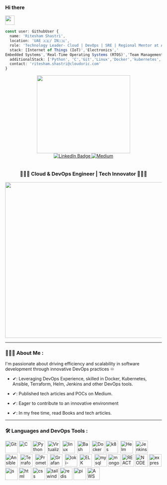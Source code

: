 
  ### Hi there
 <img src="https://media.giphy.com/media/hvRJCLFzcasrR4ia7z/giphy.gif" width="30px"/>


```typescript
const user: GithubUser {
  name: 'Ritesham Shastri',
  location: 'UAE 🇦🇪/ IN🇮🇳',
  role: 'Technology Leader- Cloud | DevOps | SRE | Regional Mentor at AIM, NITI Aayog, Govt. of India',
  stack: [Internet of Things (IoT)','Electronics','
Embedded Systems','Real-Time Operating Systems (RTOS)','Team Management','Project Leadership','Agile Methodologies','Artificial Intelligence (AI)','Business Strategy'],
  additionalStack: ['Python', 'C','Git','Linux','Docker','kubernetes','Jenkins','Ansible','Terraform','Prometheus','Grafana'.'Loki-promtail','ELK','AWS'],
  contact: 'ritesham.shastri@cloudoric.com'
}
```
  <div id="badges" align="center">
  <img src="https://media.giphy.com/media/Y4ak9Ki2GZCbJxAnJD/giphy.gif" width="300" height="250"/>
  </div>

<div id="badges" align="center">
  <a href="https://www.linkedin.com/in/its-deepak-verma">
    <img src="https://img.shields.io/badge/LinkedIn-blue?style=for-the-badge&logo=linkedin&logoColor=white" alt="LinkedIn Badge"/>
  </a>
  <a href="https://medium.com/@tech_18484/simplifying-kubernetes-logging-with-efk-stack-158da47ce982">
    <img src="https://img.shields.io/badge/Medium-black?style=for-the-badge&logo=medium&logoColor=white" alt="Medium"/>
  </a>
  <h1>

</h1>

  <h3 align="center"> 🧑🏻‍💻 Cloud & DevOps Engineer | Tech Innovator 🧑🏻‍💻 </h3>
</div>


<div align="center">
  <img src="https://media.giphy.com/media/SWoSkN6DxTszqIKEqv/giphy.gif" width="600" height="500"/>
</div>
<!-- <div align="bottom">
     <h4><img src="https://download.logo.wine/logo/Gmail/Gmail-Logo.wine.png"  **alt="Gmail" width="40" height="30"/> deepak.verma2436@gmail.com </h4>
</div> -->


---

### 👨🏻‍💻 About Me :
I'm passionate about driving efficiency and scalability in software development through innovative DevOps practices ♾️

-   ✔: Leveraging DevOps Experience, skilled in Docker, Kubernetes, Ansible, Terraform, Helm, Jenkins and other DevOps tools.

-   ✔: Published tech articles and POCs on Medium.
   
-   ✔: Eager to contribute to an innovative environment

-   ✔: In my free time, read Books and tech articles.
  
  ---


### 🛠️ Languages and DevOps Tools :

<div>
  <img src="https://git-scm.com/images/logos/downloads/Git-Icon-Black.png" title="Git" **alt="Git" width="40" height="40"/>
  <img src="https://upload.wikimedia.org/wikipedia/commons/1/19/C_Logo.png" title="C" **alt="C" width="40" height="40"/>
  <img src="https://www.notion.so/image/https%3A%2F%2Fupload.wikimedia.org%2Fwikipedia%2Fcommons%2Fthumb%2F1%2F1f%2FPython_logo_01.svg%2F800px-Python_logo_01.svg.png?table=block&id=3c9f7d73-85dc-47ab-9e75-39572757d8d5&spaceId=ab4dfb26-4e9d-4732-b103-30a44315092a&userId=04e51288-f586-4640-a1d7-9cbba20376f2&cache=v2" alt="Python" width="40" height="40"/>&nbsp;
  <img src="https://www.notion.so/image/https%3A%2F%2Fwww.webopedia.com%2Fwp-content%2Fuploads%2F2021%2F06%2Fvmware-workstation-logo.jpeg?table=block&id=12a9c654-f23e-42e4-a40a-a78ec7330805&spaceId=ab4dfb26-4e9d-4732-b103-30a44315092a&width=250&userId=04e51288-f586-4640-a1d7-9cbba20376f2&cache=v2" title="Virtualization" alt="Virtualization" width="40" height="40"/>&nbsp;
  <img src="https://w7.pngwing.com/pngs/537/436/png-transparent-linux-distribution-operating-system-linux-kernel-linux-logo-computer-wallpaper-bird-linux.png" title="linux" alt="linux" width="40" height="40"/>&nbsp;
  <img src="https://bashlogo.com/img/symbol/png/monochrome_dark.png" alt="Bash" width="40" height="40"/>&nbsp;
  <img src="https://encrypted-tbn0.gstatic.com/images?q=tbn:ANd9GcRb1eq8Zy2i7JrVgID_DJF8tH9bOD_vPgcr7g&s" title="Docker" **alt="Docker" width="40" height="40"/>
  <img src="https://upload.wikimedia.org/wikipedia/labs/thumb/b/ba/Kubernetes-icon-color.svg/2110px-Kubernetes-icon-color.svg.png"  alt="k8s" width="40" height="40"/>&nbsp;
  <img src="https://artifacthub.io/image/ffdbdf41-e82c-450c-9628-9e092921d95e@3x"  alt="Helm" width="40" height="40"/>&nbsp;
  <img src="https://www.notion.so/image/https%3A%2F%2Fassets.stickpng.com%2Fimages%2F62a73662223343fbc2207cee.png?table=block&id=23ddab1b-ada1-4e98-bed4-890e0a9cf37f&spaceId=ab4dfb26-4e9d-4732-b103-30a44315092a&width=250&userId=04e51288-f586-4640-a1d7-9cbba20376f2&cache=v2"  alt="Jenkins " width="40" height="40"/>&nbsp;
  <img src="https://static-00.iconduck.com/assets.00/ansible-icon-2048x2048-mc4z634w.png"  alt="Ansible" width="40" height="40"/>&nbsp;
  <img src="https://www.notion.so/image/https%3A%2F%2Fi.pinimg.com%2F736x%2Fc7%2Fad%2F46%2Fc7ad4682fa6042d1c13f8703ec727ccc.jpg?table=block&id=c1f90c58-7950-4bde-9685-c606cfdf1ad9&spaceId=ab4dfb26-4e9d-4732-b103-30a44315092a&width=250&userId=04e51288-f586-4640-a1d7-9cbba20376f2&cache=v2" alt="Terraform" width="40" height="40"/>&nbsp;
  <img src="https://www.notion.so/image/https%3A%2F%2Fupload.wikimedia.org%2Fwikipedia%2Fcommons%2Fthumb%2F3%2F38%2FPrometheus_software_logo.svg%2F2066px-Prometheus_software_logo.svg.png?table=block&id=3efd15b0-8e98-4575-bee5-456fdeb9ae6d&spaceId=ab4dfb26-4e9d-4732-b103-30a44315092a&userId=04e51288-f586-4640-a1d7-9cbba20376f2&cache=v2" alt="Prometheus" width="40" height="40"/>&nbsp;
  <img src="https://cdn.icon-icons.com/icons2/2699/PNG/512/grafana_logo_icon_171048.png" alt="Grafana" width="40" height="40"/>&nbsp;
  <img src="https://artifacthub.io/image/c3c27bcf-e74a-416f-85bb-111ccf93966e@3x" title="loki-promtail" **alt="loki" width="40" height="40"/>&nbsp;
  <img src="https://www.notion.so/image/https%3A%2F%2Fraw.githubusercontent.com%2Fblacktop%2Fdocker-elastic-stack%2Fmaster%2Fdocs%2Fimg%2Fel_stack_logo.png?table=block&id=c93fd5be-ecee-44b5-813a-4d9f45d478d2&spaceId=ab4dfb26-4e9d-4732-b103-30a44315092a&width=250&userId=04e51288-f586-4640-a1d7-9cbba20376f2&cache=v2" alt="ELK" width="40" height="40"/>&nbsp;
    <img src="https://upload.wikimedia.org/wikipedia/labs/8/8e/Mysql_logo.png" title="mysql" **alt="mysql" width="40" height="40"/>
  <img src="https://w7.pngwing.com/pngs/429/921/png-transparent-mongodb-plain-wordmark-logo-icon.png" title="mongoDB" **alt="mongoDB" width="40" height="40"/>
  <img src="https://w7.pngwing.com/pngs/452/495/png-transparent-react-javascript-angularjs-ionic-github-text-logo-symmetry-thumbnail.png" title="REACT" **alt="REACT" width="40" height="40"/>
  <img src="https://upload.wikimedia.org/wikipedia/commons/thumb/d/d9/Node.js_logo.svg/2560px-Node.js_logo.svg.png" title="NODEJS" **alt="NODEJS" width="40" height="40"/>
  <img src="https://images.credly.com/images/1c2c86e1-16ce-4e4d-a425-d1ac96bb026d/express.png" title="express" **alt="express" width="40" height="40"/>
  <img src="https://e7.pngegg.com/pngimages/87/538/png-clipart-javascript-scalable-graphics-logo-encapsulated-postscript-javascript-icon-text-logo.png" title="js" **alt="js" width="40" height="40"/>
  <img src="https://cdn.iconscout.com/icon/free/png-256/free-html-5-1-1175208.png" title="html" **alt="html" width="40" height="40"/>
  <img src="https://w7.pngwing.com/pngs/241/797/png-transparent-cascading-style-sheets-css3-javascript-logo-world-wide-web-blue-angle-text.png" title="css" **alt="css" width="40" height="40"/>
  <img src="https://upload.wikimedia.org/wikipedia/commons/thumb/d/d5/Tailwind_CSS_Logo.svg/1024px-Tailwind_CSS_Logo.svg.png" title="tailwind" **alt="tailwind" width="40" height="40"/>
  <img src="https://encrypted-tbn0.gstatic.com/images?q=tbn:ANd9GcT_Jxyptf2jPCbEozdlBsQhJBzws8ek2CoeZg&s" title="redis" **alt="redis" width="40" height="40"/>
  <img src="https://encrypted-tbn0.gstatic.com/images?q=tbn:ANd9GcSYdE5U9ZRW_2RVCCK5ifIHULPvR6Z48FQWYg&s" title="pi" **alt="pi" width="40" height="40"/>
  <img src="https://upload.wikimedia.org/wikipedia/commons/thumb/5/5c/AWS_Simple_Icons_AWS_Cloud.svg/2560px-AWS_Simple_Icons_AWS_Cloud.svg.png" title="AWS" alt="AWS" width="40" height="40"/>&nbsp;
</div>
